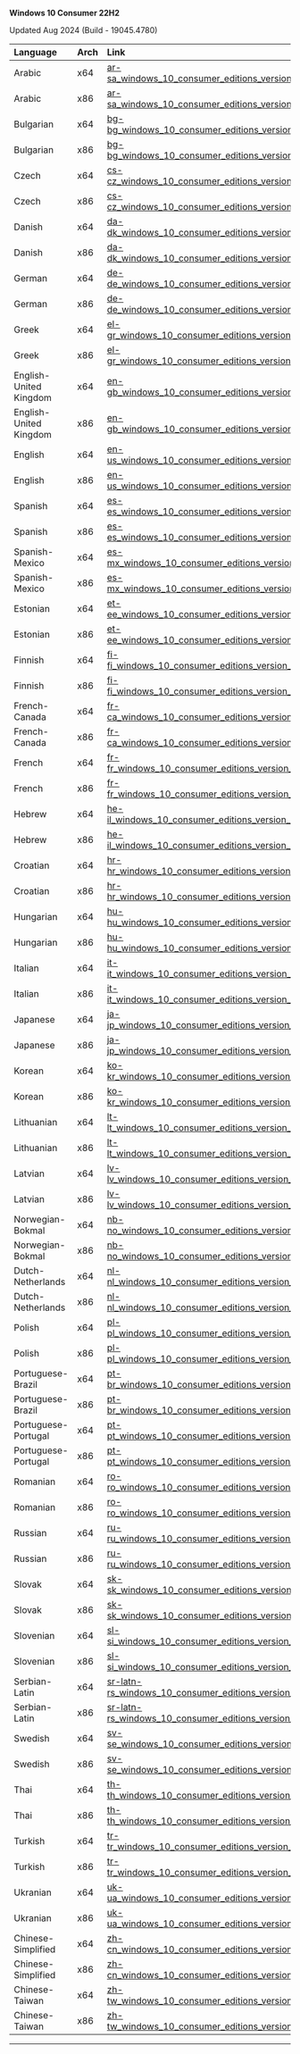 <div role="tabpanel" class="tabItem_Ymn6"><p><strong>Windows 10 Consumer 22H2</strong></p><p>Updated Aug 2024 (Build - 19045.4780)</p><table><thead><tr><th style="text-align: left;">Language</th><th style="text-align: left;">Arch</th><th style="text-align: left;">Link</th></tr></thead><tbody><tr><td style="text-align: left;">Arabic</td><td style="text-align: left;">x64</td><td style="text-align: left;"><a href="https://drive.massgrave.dev/ar-sa_windows_10_consumer_editions_version_22h2_updated_aug_2024_x64_dvd_2454bb57.iso" target="_blank" rel="noopener noreferrer">ar-sa_windows_10_consumer_editions_version_22h2_updated_aug_2024_x64_dvd_2454bb57.iso</a></td></tr><tr><td style="text-align: left;">Arabic</td><td style="text-align: left;">x86</td><td style="text-align: left;"><a href="https://drive.massgrave.dev/ar-sa_windows_10_consumer_editions_version_22h2_updated_aug_2024_x86_dvd_2454bb57.iso" target="_blank" rel="noopener noreferrer">ar-sa_windows_10_consumer_editions_version_22h2_updated_aug_2024_x86_dvd_2454bb57.iso</a></td></tr><tr><td style="text-align: left;">Bulgarian</td><td style="text-align: left;">x64</td><td style="text-align: left;"><a href="https://drive.massgrave.dev/bg-bg_windows_10_consumer_editions_version_22h2_updated_aug_2024_x64_dvd_2454bb57.iso" target="_blank" rel="noopener noreferrer">bg-bg_windows_10_consumer_editions_version_22h2_updated_aug_2024_x64_dvd_2454bb57.iso</a></td></tr><tr><td style="text-align: left;">Bulgarian</td><td style="text-align: left;">x86</td><td style="text-align: left;"><a href="https://drive.massgrave.dev/bg-bg_windows_10_consumer_editions_version_22h2_updated_aug_2024_x86_dvd_2454bb57.iso" target="_blank" rel="noopener noreferrer">bg-bg_windows_10_consumer_editions_version_22h2_updated_aug_2024_x86_dvd_2454bb57.iso</a></td></tr><tr><td style="text-align: left;">Czech</td><td style="text-align: left;">x64</td><td style="text-align: left;"><a href="https://drive.massgrave.dev/cs-cz_windows_10_consumer_editions_version_22h2_updated_aug_2024_x64_dvd_2454bb57.iso" target="_blank" rel="noopener noreferrer">cs-cz_windows_10_consumer_editions_version_22h2_updated_aug_2024_x64_dvd_2454bb57.iso</a></td></tr><tr><td style="text-align: left;">Czech</td><td style="text-align: left;">x86</td><td style="text-align: left;"><a href="https://drive.massgrave.dev/cs-cz_windows_10_consumer_editions_version_22h2_updated_aug_2024_x86_dvd_2454bb57.iso" target="_blank" rel="noopener noreferrer">cs-cz_windows_10_consumer_editions_version_22h2_updated_aug_2024_x86_dvd_2454bb57.iso</a></td></tr><tr><td style="text-align: left;">Danish</td><td style="text-align: left;">x64</td><td style="text-align: left;"><a href="https://drive.massgrave.dev/da-dk_windows_10_consumer_editions_version_22h2_updated_aug_2024_x64_dvd_2454bb57.iso" target="_blank" rel="noopener noreferrer">da-dk_windows_10_consumer_editions_version_22h2_updated_aug_2024_x64_dvd_2454bb57.iso</a></td></tr><tr><td style="text-align: left;">Danish</td><td style="text-align: left;">x86</td><td style="text-align: left;"><a href="https://drive.massgrave.dev/da-dk_windows_10_consumer_editions_version_22h2_updated_aug_2024_x86_dvd_2454bb57.iso" target="_blank" rel="noopener noreferrer">da-dk_windows_10_consumer_editions_version_22h2_updated_aug_2024_x86_dvd_2454bb57.iso</a></td></tr><tr><td style="text-align: left;">German</td><td style="text-align: left;">x64</td><td style="text-align: left;"><a href="https://drive.massgrave.dev/de-de_windows_10_consumer_editions_version_22h2_updated_aug_2024_x64_dvd_2454bb57.iso" target="_blank" rel="noopener noreferrer">de-de_windows_10_consumer_editions_version_22h2_updated_aug_2024_x64_dvd_2454bb57.iso</a></td></tr><tr><td style="text-align: left;">German</td><td style="text-align: left;">x86</td><td style="text-align: left;"><a href="https://drive.massgrave.dev/de-de_windows_10_consumer_editions_version_22h2_updated_aug_2024_x86_dvd_2454bb57.iso" target="_blank" rel="noopener noreferrer">de-de_windows_10_consumer_editions_version_22h2_updated_aug_2024_x86_dvd_2454bb57.iso</a></td></tr><tr><td style="text-align: left;">Greek</td><td style="text-align: left;">x64</td><td style="text-align: left;"><a href="https://drive.massgrave.dev/el-gr_windows_10_consumer_editions_version_22h2_updated_aug_2024_x64_dvd_2454bb57.iso" target="_blank" rel="noopener noreferrer">el-gr_windows_10_consumer_editions_version_22h2_updated_aug_2024_x64_dvd_2454bb57.iso</a></td></tr><tr><td style="text-align: left;">Greek</td><td style="text-align: left;">x86</td><td style="text-align: left;"><a href="https://drive.massgrave.dev/el-gr_windows_10_consumer_editions_version_22h2_updated_aug_2024_x86_dvd_2454bb57.iso" target="_blank" rel="noopener noreferrer">el-gr_windows_10_consumer_editions_version_22h2_updated_aug_2024_x86_dvd_2454bb57.iso</a></td></tr><tr><td style="text-align: left;">English-United Kingdom</td><td style="text-align: left;">x64</td><td style="text-align: left;"><a href="https://drive.massgrave.dev/en-gb_windows_10_consumer_editions_version_22h2_updated_aug_2024_x64_dvd_2454bb57.iso" target="_blank" rel="noopener noreferrer">en-gb_windows_10_consumer_editions_version_22h2_updated_aug_2024_x64_dvd_2454bb57.iso</a></td></tr><tr><td style="text-align: left;">English-United Kingdom</td><td style="text-align: left;">x86</td><td style="text-align: left;"><a href="https://drive.massgrave.dev/en-gb_windows_10_consumer_editions_version_22h2_updated_aug_2024_x86_dvd_2454bb57.iso" target="_blank" rel="noopener noreferrer">en-gb_windows_10_consumer_editions_version_22h2_updated_aug_2024_x86_dvd_2454bb57.iso</a></td></tr><tr><td style="text-align: left;">English</td><td style="text-align: left;">x64</td><td style="text-align: left;"><a href="https://drive.massgrave.dev/en-us_windows_10_consumer_editions_version_22h2_updated_aug_2024_x64_dvd_2454bb57.iso" target="_blank" rel="noopener noreferrer">en-us_windows_10_consumer_editions_version_22h2_updated_aug_2024_x64_dvd_2454bb57.iso</a></td></tr><tr><td style="text-align: left;">English</td><td style="text-align: left;">x86</td><td style="text-align: left;"><a href="https://drive.massgrave.dev/en-us_windows_10_consumer_editions_version_22h2_updated_aug_2024_x86_dvd_2454bb57.iso" target="_blank" rel="noopener noreferrer">en-us_windows_10_consumer_editions_version_22h2_updated_aug_2024_x86_dvd_2454bb57.iso</a></td></tr><tr><td style="text-align: left;">Spanish</td><td style="text-align: left;">x64</td><td style="text-align: left;"><a href="https://drive.massgrave.dev/es-es_windows_10_consumer_editions_version_22h2_updated_aug_2024_x64_dvd_2454bb57.iso" target="_blank" rel="noopener noreferrer">es-es_windows_10_consumer_editions_version_22h2_updated_aug_2024_x64_dvd_2454bb57.iso</a></td></tr><tr><td style="text-align: left;">Spanish</td><td style="text-align: left;">x86</td><td style="text-align: left;"><a href="https://drive.massgrave.dev/es-es_windows_10_consumer_editions_version_22h2_updated_aug_2024_x86_dvd_2454bb57.iso" target="_blank" rel="noopener noreferrer">es-es_windows_10_consumer_editions_version_22h2_updated_aug_2024_x86_dvd_2454bb57.iso</a></td></tr><tr><td style="text-align: left;">Spanish-Mexico</td><td style="text-align: left;">x64</td><td style="text-align: left;"><a href="https://drive.massgrave.dev/es-mx_windows_10_consumer_editions_version_22h2_updated_aug_2024_x64_dvd_2454bb57.iso" target="_blank" rel="noopener noreferrer">es-mx_windows_10_consumer_editions_version_22h2_updated_aug_2024_x64_dvd_2454bb57.iso</a></td></tr><tr><td style="text-align: left;">Spanish-Mexico</td><td style="text-align: left;">x86</td><td style="text-align: left;"><a href="https://drive.massgrave.dev/es-mx_windows_10_consumer_editions_version_22h2_updated_aug_2024_x86_dvd_2454bb57.iso" target="_blank" rel="noopener noreferrer">es-mx_windows_10_consumer_editions_version_22h2_updated_aug_2024_x86_dvd_2454bb57.iso</a></td></tr><tr><td style="text-align: left;">Estonian</td><td style="text-align: left;">x64</td><td style="text-align: left;"><a href="https://drive.massgrave.dev/et-ee_windows_10_consumer_editions_version_22h2_updated_aug_2024_x64_dvd_2454bb57.iso" target="_blank" rel="noopener noreferrer">et-ee_windows_10_consumer_editions_version_22h2_updated_aug_2024_x64_dvd_2454bb57.iso</a></td></tr><tr><td style="text-align: left;">Estonian</td><td style="text-align: left;">x86</td><td style="text-align: left;"><a href="https://drive.massgrave.dev/et-ee_windows_10_consumer_editions_version_22h2_updated_aug_2024_x86_dvd_2454bb57.iso" target="_blank" rel="noopener noreferrer">et-ee_windows_10_consumer_editions_version_22h2_updated_aug_2024_x86_dvd_2454bb57.iso</a></td></tr><tr><td style="text-align: left;">Finnish</td><td style="text-align: left;">x64</td><td style="text-align: left;"><a href="https://drive.massgrave.dev/fi-fi_windows_10_consumer_editions_version_22h2_updated_aug_2024_x64_dvd_2454bb57.iso" target="_blank" rel="noopener noreferrer">fi-fi_windows_10_consumer_editions_version_22h2_updated_aug_2024_x64_dvd_2454bb57.iso</a></td></tr><tr><td style="text-align: left;">Finnish</td><td style="text-align: left;">x86</td><td style="text-align: left;"><a href="https://drive.massgrave.dev/fi-fi_windows_10_consumer_editions_version_22h2_updated_aug_2024_x86_dvd_2454bb57.iso" target="_blank" rel="noopener noreferrer">fi-fi_windows_10_consumer_editions_version_22h2_updated_aug_2024_x86_dvd_2454bb57.iso</a></td></tr><tr><td style="text-align: left;">French-Canada</td><td style="text-align: left;">x64</td><td style="text-align: left;"><a href="https://drive.massgrave.dev/fr-ca_windows_10_consumer_editions_version_22h2_updated_aug_2024_x64_dvd_2454bb57.iso" target="_blank" rel="noopener noreferrer">fr-ca_windows_10_consumer_editions_version_22h2_updated_aug_2024_x64_dvd_2454bb57.iso</a></td></tr><tr><td style="text-align: left;">French-Canada</td><td style="text-align: left;">x86</td><td style="text-align: left;"><a href="https://drive.massgrave.dev/fr-ca_windows_10_consumer_editions_version_22h2_updated_aug_2024_x86_dvd_2454bb57.iso" target="_blank" rel="noopener noreferrer">fr-ca_windows_10_consumer_editions_version_22h2_updated_aug_2024_x86_dvd_2454bb57.iso</a></td></tr><tr><td style="text-align: left;">French</td><td style="text-align: left;">x64</td><td style="text-align: left;"><a href="https://drive.massgrave.dev/fr-fr_windows_10_consumer_editions_version_22h2_updated_aug_2024_x64_dvd_2454bb57.iso" target="_blank" rel="noopener noreferrer">fr-fr_windows_10_consumer_editions_version_22h2_updated_aug_2024_x64_dvd_2454bb57.iso</a></td></tr><tr><td style="text-align: left;">French</td><td style="text-align: left;">x86</td><td style="text-align: left;"><a href="https://drive.massgrave.dev/fr-fr_windows_10_consumer_editions_version_22h2_updated_aug_2024_x86_dvd_2454bb57.iso" target="_blank" rel="noopener noreferrer">fr-fr_windows_10_consumer_editions_version_22h2_updated_aug_2024_x86_dvd_2454bb57.iso</a></td></tr><tr><td style="text-align: left;">Hebrew</td><td style="text-align: left;">x64</td><td style="text-align: left;"><a href="https://drive.massgrave.dev/he-il_windows_10_consumer_editions_version_22h2_updated_aug_2024_x64_dvd_2454bb57.iso" target="_blank" rel="noopener noreferrer">he-il_windows_10_consumer_editions_version_22h2_updated_aug_2024_x64_dvd_2454bb57.iso</a></td></tr><tr><td style="text-align: left;">Hebrew</td><td style="text-align: left;">x86</td><td style="text-align: left;"><a href="https://drive.massgrave.dev/he-il_windows_10_consumer_editions_version_22h2_updated_aug_2024_x86_dvd_2454bb57.iso" target="_blank" rel="noopener noreferrer">he-il_windows_10_consumer_editions_version_22h2_updated_aug_2024_x86_dvd_2454bb57.iso</a></td></tr><tr><td style="text-align: left;">Croatian</td><td style="text-align: left;">x64</td><td style="text-align: left;"><a href="https://drive.massgrave.dev/hr-hr_windows_10_consumer_editions_version_22h2_updated_aug_2024_x64_dvd_2454bb57.iso" target="_blank" rel="noopener noreferrer">hr-hr_windows_10_consumer_editions_version_22h2_updated_aug_2024_x64_dvd_2454bb57.iso</a></td></tr><tr><td style="text-align: left;">Croatian</td><td style="text-align: left;">x86</td><td style="text-align: left;"><a href="https://drive.massgrave.dev/hr-hr_windows_10_consumer_editions_version_22h2_updated_aug_2024_x86_dvd_2454bb57.iso" target="_blank" rel="noopener noreferrer">hr-hr_windows_10_consumer_editions_version_22h2_updated_aug_2024_x86_dvd_2454bb57.iso</a></td></tr><tr><td style="text-align: left;">Hungarian</td><td style="text-align: left;">x64</td><td style="text-align: left;"><a href="https://drive.massgrave.dev/hu-hu_windows_10_consumer_editions_version_22h2_updated_aug_2024_x64_dvd_2454bb57.iso" target="_blank" rel="noopener noreferrer">hu-hu_windows_10_consumer_editions_version_22h2_updated_aug_2024_x64_dvd_2454bb57.iso</a></td></tr><tr><td style="text-align: left;">Hungarian</td><td style="text-align: left;">x86</td><td style="text-align: left;"><a href="https://drive.massgrave.dev/hu-hu_windows_10_consumer_editions_version_22h2_updated_aug_2024_x86_dvd_2454bb57.iso" target="_blank" rel="noopener noreferrer">hu-hu_windows_10_consumer_editions_version_22h2_updated_aug_2024_x86_dvd_2454bb57.iso</a></td></tr><tr><td style="text-align: left;">Italian</td><td style="text-align: left;">x64</td><td style="text-align: left;"><a href="https://drive.massgrave.dev/it-it_windows_10_consumer_editions_version_22h2_updated_aug_2024_x64_dvd_2454bb57.iso" target="_blank" rel="noopener noreferrer">it-it_windows_10_consumer_editions_version_22h2_updated_aug_2024_x64_dvd_2454bb57.iso</a></td></tr><tr><td style="text-align: left;">Italian</td><td style="text-align: left;">x86</td><td style="text-align: left;"><a href="https://drive.massgrave.dev/it-it_windows_10_consumer_editions_version_22h2_updated_aug_2024_x86_dvd_2454bb57.iso" target="_blank" rel="noopener noreferrer">it-it_windows_10_consumer_editions_version_22h2_updated_aug_2024_x86_dvd_2454bb57.iso</a></td></tr><tr><td style="text-align: left;">Japanese</td><td style="text-align: left;">x64</td><td style="text-align: left;"><a href="https://drive.massgrave.dev/ja-jp_windows_10_consumer_editions_version_22h2_updated_aug_2024_x64_dvd_2454bb57.iso" target="_blank" rel="noopener noreferrer">ja-jp_windows_10_consumer_editions_version_22h2_updated_aug_2024_x64_dvd_2454bb57.iso</a></td></tr><tr><td style="text-align: left;">Japanese</td><td style="text-align: left;">x86</td><td style="text-align: left;"><a href="https://drive.massgrave.dev/ja-jp_windows_10_consumer_editions_version_22h2_updated_aug_2024_x86_dvd_2454bb57.iso" target="_blank" rel="noopener noreferrer">ja-jp_windows_10_consumer_editions_version_22h2_updated_aug_2024_x86_dvd_2454bb57.iso</a></td></tr><tr><td style="text-align: left;">Korean</td><td style="text-align: left;">x64</td><td style="text-align: left;"><a href="https://drive.massgrave.dev/ko-kr_windows_10_consumer_editions_version_22h2_updated_aug_2024_x64_dvd_2454bb57.iso" target="_blank" rel="noopener noreferrer">ko-kr_windows_10_consumer_editions_version_22h2_updated_aug_2024_x64_dvd_2454bb57.iso</a></td></tr><tr><td style="text-align: left;">Korean</td><td style="text-align: left;">x86</td><td style="text-align: left;"><a href="https://drive.massgrave.dev/ko-kr_windows_10_consumer_editions_version_22h2_updated_aug_2024_x86_dvd_2454bb57.iso" target="_blank" rel="noopener noreferrer">ko-kr_windows_10_consumer_editions_version_22h2_updated_aug_2024_x86_dvd_2454bb57.iso</a></td></tr><tr><td style="text-align: left;">Lithuanian</td><td style="text-align: left;">x64</td><td style="text-align: left;"><a href="https://drive.massgrave.dev/lt-lt_windows_10_consumer_editions_version_22h2_updated_aug_2024_x64_dvd_2454bb57.iso" target="_blank" rel="noopener noreferrer">lt-lt_windows_10_consumer_editions_version_22h2_updated_aug_2024_x64_dvd_2454bb57.iso</a></td></tr><tr><td style="text-align: left;">Lithuanian</td><td style="text-align: left;">x86</td><td style="text-align: left;"><a href="https://drive.massgrave.dev/lt-lt_windows_10_consumer_editions_version_22h2_updated_aug_2024_x86_dvd_2454bb57.iso" target="_blank" rel="noopener noreferrer">lt-lt_windows_10_consumer_editions_version_22h2_updated_aug_2024_x86_dvd_2454bb57.iso</a></td></tr><tr><td style="text-align: left;">Latvian</td><td style="text-align: left;">x64</td><td style="text-align: left;"><a href="https://drive.massgrave.dev/lv-lv_windows_10_consumer_editions_version_22h2_updated_aug_2024_x64_dvd_2454bb57.iso" target="_blank" rel="noopener noreferrer">lv-lv_windows_10_consumer_editions_version_22h2_updated_aug_2024_x64_dvd_2454bb57.iso</a></td></tr><tr><td style="text-align: left;">Latvian</td><td style="text-align: left;">x86</td><td style="text-align: left;"><a href="https://drive.massgrave.dev/lv-lv_windows_10_consumer_editions_version_22h2_updated_aug_2024_x86_dvd_2454bb57.iso" target="_blank" rel="noopener noreferrer">lv-lv_windows_10_consumer_editions_version_22h2_updated_aug_2024_x86_dvd_2454bb57.iso</a></td></tr><tr><td style="text-align: left;">Norwegian-Bokmal</td><td style="text-align: left;">x64</td><td style="text-align: left;"><a href="https://drive.massgrave.dev/nb-no_windows_10_consumer_editions_version_22h2_updated_aug_2024_x64_dvd_2454bb57.iso" target="_blank" rel="noopener noreferrer">nb-no_windows_10_consumer_editions_version_22h2_updated_aug_2024_x64_dvd_2454bb57.iso</a></td></tr><tr><td style="text-align: left;">Norwegian-Bokmal</td><td style="text-align: left;">x86</td><td style="text-align: left;"><a href="https://drive.massgrave.dev/nb-no_windows_10_consumer_editions_version_22h2_updated_aug_2024_x86_dvd_2454bb57.iso" target="_blank" rel="noopener noreferrer">nb-no_windows_10_consumer_editions_version_22h2_updated_aug_2024_x86_dvd_2454bb57.iso</a></td></tr><tr><td style="text-align: left;">Dutch-Netherlands</td><td style="text-align: left;">x64</td><td style="text-align: left;"><a href="https://drive.massgrave.dev/nl-nl_windows_10_consumer_editions_version_22h2_updated_aug_2024_x64_dvd_2454bb57.iso" target="_blank" rel="noopener noreferrer">nl-nl_windows_10_consumer_editions_version_22h2_updated_aug_2024_x64_dvd_2454bb57.iso</a></td></tr><tr><td style="text-align: left;">Dutch-Netherlands</td><td style="text-align: left;">x86</td><td style="text-align: left;"><a href="https://drive.massgrave.dev/nl-nl_windows_10_consumer_editions_version_22h2_updated_aug_2024_x86_dvd_2454bb57.iso" target="_blank" rel="noopener noreferrer">nl-nl_windows_10_consumer_editions_version_22h2_updated_aug_2024_x86_dvd_2454bb57.iso</a></td></tr><tr><td style="text-align: left;">Polish</td><td style="text-align: left;">x64</td><td style="text-align: left;"><a href="https://drive.massgrave.dev/pl-pl_windows_10_consumer_editions_version_22h2_updated_aug_2024_x64_dvd_2454bb57.iso" target="_blank" rel="noopener noreferrer">pl-pl_windows_10_consumer_editions_version_22h2_updated_aug_2024_x64_dvd_2454bb57.iso</a></td></tr><tr><td style="text-align: left;">Polish</td><td style="text-align: left;">x86</td><td style="text-align: left;"><a href="https://drive.massgrave.dev/pl-pl_windows_10_consumer_editions_version_22h2_updated_aug_2024_x86_dvd_2454bb57.iso" target="_blank" rel="noopener noreferrer">pl-pl_windows_10_consumer_editions_version_22h2_updated_aug_2024_x86_dvd_2454bb57.iso</a></td></tr><tr><td style="text-align: left;">Portuguese-Brazil</td><td style="text-align: left;">x64</td><td style="text-align: left;"><a href="https://drive.massgrave.dev/pt-br_windows_10_consumer_editions_version_22h2_updated_aug_2024_x64_dvd_2454bb57.iso" target="_blank" rel="noopener noreferrer">pt-br_windows_10_consumer_editions_version_22h2_updated_aug_2024_x64_dvd_2454bb57.iso</a></td></tr><tr><td style="text-align: left;">Portuguese-Brazil</td><td style="text-align: left;">x86</td><td style="text-align: left;"><a href="https://drive.massgrave.dev/pt-br_windows_10_consumer_editions_version_22h2_updated_aug_2024_x86_dvd_2454bb57.iso" target="_blank" rel="noopener noreferrer">pt-br_windows_10_consumer_editions_version_22h2_updated_aug_2024_x86_dvd_2454bb57.iso</a></td></tr><tr><td style="text-align: left;">Portuguese-Portugal</td><td style="text-align: left;">x64</td><td style="text-align: left;"><a href="https://drive.massgrave.dev/pt-pt_windows_10_consumer_editions_version_22h2_updated_aug_2024_x64_dvd_2454bb57.iso" target="_blank" rel="noopener noreferrer">pt-pt_windows_10_consumer_editions_version_22h2_updated_aug_2024_x64_dvd_2454bb57.iso</a></td></tr><tr><td style="text-align: left;">Portuguese-Portugal</td><td style="text-align: left;">x86</td><td style="text-align: left;"><a href="https://drive.massgrave.dev/pt-pt_windows_10_consumer_editions_version_22h2_updated_aug_2024_x86_dvd_2454bb57.iso" target="_blank" rel="noopener noreferrer">pt-pt_windows_10_consumer_editions_version_22h2_updated_aug_2024_x86_dvd_2454bb57.iso</a></td></tr><tr><td style="text-align: left;">Romanian</td><td style="text-align: left;">x64</td><td style="text-align: left;"><a href="https://drive.massgrave.dev/ro-ro_windows_10_consumer_editions_version_22h2_updated_aug_2024_x64_dvd_2454bb57.iso" target="_blank" rel="noopener noreferrer">ro-ro_windows_10_consumer_editions_version_22h2_updated_aug_2024_x64_dvd_2454bb57.iso</a></td></tr><tr><td style="text-align: left;">Romanian</td><td style="text-align: left;">x86</td><td style="text-align: left;"><a href="https://drive.massgrave.dev/ro-ro_windows_10_consumer_editions_version_22h2_updated_aug_2024_x86_dvd_2454bb57.iso" target="_blank" rel="noopener noreferrer">ro-ro_windows_10_consumer_editions_version_22h2_updated_aug_2024_x86_dvd_2454bb57.iso</a></td></tr><tr><td style="text-align: left;">Russian</td><td style="text-align: left;">x64</td><td style="text-align: left;"><a href="https://drive.massgrave.dev/ru-ru_windows_10_consumer_editions_version_22h2_updated_aug_2024_x64_dvd_2454bb57.iso" target="_blank" rel="noopener noreferrer">ru-ru_windows_10_consumer_editions_version_22h2_updated_aug_2024_x64_dvd_2454bb57.iso</a></td></tr><tr><td style="text-align: left;">Russian</td><td style="text-align: left;">x86</td><td style="text-align: left;"><a href="https://drive.massgrave.dev/ru-ru_windows_10_consumer_editions_version_22h2_updated_aug_2024_x86_dvd_2454bb57.iso" target="_blank" rel="noopener noreferrer">ru-ru_windows_10_consumer_editions_version_22h2_updated_aug_2024_x86_dvd_2454bb57.iso</a></td></tr><tr><td style="text-align: left;">Slovak</td><td style="text-align: left;">x64</td><td style="text-align: left;"><a href="https://drive.massgrave.dev/sk-sk_windows_10_consumer_editions_version_22h2_updated_aug_2024_x64_dvd_2454bb57.iso" target="_blank" rel="noopener noreferrer">sk-sk_windows_10_consumer_editions_version_22h2_updated_aug_2024_x64_dvd_2454bb57.iso</a></td></tr><tr><td style="text-align: left;">Slovak</td><td style="text-align: left;">x86</td><td style="text-align: left;"><a href="https://drive.massgrave.dev/sk-sk_windows_10_consumer_editions_version_22h2_updated_aug_2024_x86_dvd_2454bb57.iso" target="_blank" rel="noopener noreferrer">sk-sk_windows_10_consumer_editions_version_22h2_updated_aug_2024_x86_dvd_2454bb57.iso</a></td></tr><tr><td style="text-align: left;">Slovenian</td><td style="text-align: left;">x64</td><td style="text-align: left;"><a href="https://drive.massgrave.dev/sl-si_windows_10_consumer_editions_version_22h2_updated_aug_2024_x64_dvd_2454bb57.iso" target="_blank" rel="noopener noreferrer">sl-si_windows_10_consumer_editions_version_22h2_updated_aug_2024_x64_dvd_2454bb57.iso</a></td></tr><tr><td style="text-align: left;">Slovenian</td><td style="text-align: left;">x86</td><td style="text-align: left;"><a href="https://drive.massgrave.dev/sl-si_windows_10_consumer_editions_version_22h2_updated_aug_2024_x86_dvd_2454bb57.iso" target="_blank" rel="noopener noreferrer">sl-si_windows_10_consumer_editions_version_22h2_updated_aug_2024_x86_dvd_2454bb57.iso</a></td></tr><tr><td style="text-align: left;">Serbian-Latin</td><td style="text-align: left;">x64</td><td style="text-align: left;"><a href="https://drive.massgrave.dev/sr-latn-rs_windows_10_consumer_editions_version_22h2_updated_aug_2024_x64_dvd_2454bb57.iso" target="_blank" rel="noopener noreferrer">sr-latn-rs_windows_10_consumer_editions_version_22h2_updated_aug_2024_x64_dvd_2454bb57.iso</a></td></tr><tr><td style="text-align: left;">Serbian-Latin</td><td style="text-align: left;">x86</td><td style="text-align: left;"><a href="https://drive.massgrave.dev/sr-latn-rs_windows_10_consumer_editions_version_22h2_updated_aug_2024_x86_dvd_2454bb57.iso" target="_blank" rel="noopener noreferrer">sr-latn-rs_windows_10_consumer_editions_version_22h2_updated_aug_2024_x86_dvd_2454bb57.iso</a></td></tr><tr><td style="text-align: left;">Swedish</td><td style="text-align: left;">x64</td><td style="text-align: left;"><a href="https://drive.massgrave.dev/sv-se_windows_10_consumer_editions_version_22h2_updated_aug_2024_x64_dvd_2454bb57.iso" target="_blank" rel="noopener noreferrer">sv-se_windows_10_consumer_editions_version_22h2_updated_aug_2024_x64_dvd_2454bb57.iso</a></td></tr><tr><td style="text-align: left;">Swedish</td><td style="text-align: left;">x86</td><td style="text-align: left;"><a href="https://drive.massgrave.dev/sv-se_windows_10_consumer_editions_version_22h2_updated_aug_2024_x86_dvd_2454bb57.iso" target="_blank" rel="noopener noreferrer">sv-se_windows_10_consumer_editions_version_22h2_updated_aug_2024_x86_dvd_2454bb57.iso</a></td></tr><tr><td style="text-align: left;">Thai</td><td style="text-align: left;">x64</td><td style="text-align: left;"><a href="https://drive.massgrave.dev/th-th_windows_10_consumer_editions_version_22h2_updated_aug_2024_x64_dvd_2454bb57.iso" target="_blank" rel="noopener noreferrer">th-th_windows_10_consumer_editions_version_22h2_updated_aug_2024_x64_dvd_2454bb57.iso</a></td></tr><tr><td style="text-align: left;">Thai</td><td style="text-align: left;">x86</td><td style="text-align: left;"><a href="https://drive.massgrave.dev/th-th_windows_10_consumer_editions_version_22h2_updated_aug_2024_x86_dvd_2454bb57.iso" target="_blank" rel="noopener noreferrer">th-th_windows_10_consumer_editions_version_22h2_updated_aug_2024_x86_dvd_2454bb57.iso</a></td></tr><tr><td style="text-align: left;">Turkish</td><td style="text-align: left;">x64</td><td style="text-align: left;"><a href="https://drive.massgrave.dev/tr-tr_windows_10_consumer_editions_version_22h2_updated_aug_2024_x64_dvd_2454bb57.iso" target="_blank" rel="noopener noreferrer">tr-tr_windows_10_consumer_editions_version_22h2_updated_aug_2024_x64_dvd_2454bb57.iso</a></td></tr><tr><td style="text-align: left;">Turkish</td><td style="text-align: left;">x86</td><td style="text-align: left;"><a href="https://drive.massgrave.dev/tr-tr_windows_10_consumer_editions_version_22h2_updated_aug_2024_x86_dvd_2454bb57.iso" target="_blank" rel="noopener noreferrer">tr-tr_windows_10_consumer_editions_version_22h2_updated_aug_2024_x86_dvd_2454bb57.iso</a></td></tr><tr><td style="text-align: left;">Ukranian</td><td style="text-align: left;">x64</td><td style="text-align: left;"><a href="https://drive.massgrave.dev/uk-ua_windows_10_consumer_editions_version_22h2_updated_aug_2024_x64_dvd_2454bb57.iso" target="_blank" rel="noopener noreferrer">uk-ua_windows_10_consumer_editions_version_22h2_updated_aug_2024_x64_dvd_2454bb57.iso</a></td></tr><tr><td style="text-align: left;">Ukranian</td><td style="text-align: left;">x86</td><td style="text-align: left;"><a href="https://drive.massgrave.dev/uk-ua_windows_10_consumer_editions_version_22h2_updated_aug_2024_x86_dvd_2454bb57.iso" target="_blank" rel="noopener noreferrer">uk-ua_windows_10_consumer_editions_version_22h2_updated_aug_2024_x86_dvd_2454bb57.iso</a></td></tr><tr><td style="text-align: left;">Chinese-Simplified</td><td style="text-align: left;">x64</td><td style="text-align: left;"><a href="https://drive.massgrave.dev/zh-cn_windows_10_consumer_editions_version_22h2_updated_aug_2024_x64_dvd_2454bb57.iso" target="_blank" rel="noopener noreferrer">zh-cn_windows_10_consumer_editions_version_22h2_updated_aug_2024_x64_dvd_2454bb57.iso</a></td></tr><tr><td style="text-align: left;">Chinese-Simplified</td><td style="text-align: left;">x86</td><td style="text-align: left;"><a href="https://drive.massgrave.dev/zh-cn_windows_10_consumer_editions_version_22h2_updated_aug_2024_x86_dvd_2454bb57.iso" target="_blank" rel="noopener noreferrer">zh-cn_windows_10_consumer_editions_version_22h2_updated_aug_2024_x86_dvd_2454bb57.iso</a></td></tr><tr><td style="text-align: left;">Chinese-Taiwan</td><td style="text-align: left;">x64</td><td style="text-align: left;"><a href="https://drive.massgrave.dev/zh-tw_windows_10_consumer_editions_version_22h2_updated_aug_2024_x64_dvd_2454bb57.iso" target="_blank" rel="noopener noreferrer">zh-tw_windows_10_consumer_editions_version_22h2_updated_aug_2024_x64_dvd_2454bb57.iso</a></td></tr><tr><td style="text-align: left;">Chinese-Taiwan</td><td style="text-align: left;">x86</td><td style="text-align: left;"><a href="https://drive.massgrave.dev/zh-tw_windows_10_consumer_editions_version_22h2_updated_aug_2024_x86_dvd_2454bb57.iso" target="_blank" rel="noopener noreferrer">zh-tw_windows_10_consumer_editions_version_22h2_updated_aug_2024_x86_dvd_2454bb57.iso</a></td></tr></tbody></table><hr></div>